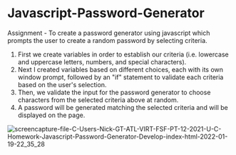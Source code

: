 # Javascript-Password-Generator

Assignment - To create a password generator using javascript which prompts the user to create a random password by selecting criteria. 

1. First we create variables in order to establish our criteria (i.e. lowercase and uppercase letters, numbers, and special characters). 
2. Next I created variables based on different choices, each with its own window prompt, followed by an "if" statement to validate each criteria based on the user's selection.
3. Then, we validate the input for the password generator to choose characters from the selected criteria above at random. 
4. A password will be generated matching the selected criteria and will be displayed on the page. 


![screencapture-file-C-Users-Nick-GT-ATL-VIRT-FSF-PT-12-2021-U-C-Homework-Javascript-Password-Generator-Develop-index-html-2022-01-19-22_35_28](https://user-images.githubusercontent.com/94868925/150267805-f686e400-9286-44f9-afdf-06bae9977881.png)
